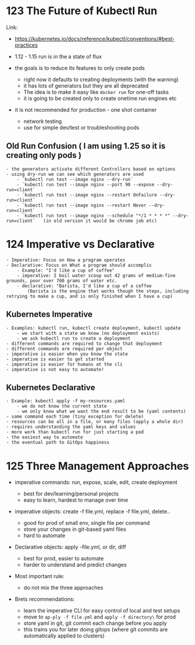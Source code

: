 # 123 The Future of Kubectl Run

Link:

- https://kubernetes.io/docs/reference/kubectl/conventions/#best-practices

- 1.12 - 1.15 run is in the a state of flux
- the goals is to reduce its features to only create pods
  - right now it defaults to creating deployments (with the warning)
  - it has lots of generators but they are all deprecated
  - The idea is to make it easy like `docker run` for one-off tasks
  - it is going to be created only to create onetime run engines etc
- it is not recommended for production - one shot container
  - network testing
  - use for simple dev/test or troubleshooting pods

## Old Run Confusion ( I am using 1.25 so it is creating only pods )

    - the generators activate different Controllers based on options
    - using dry-run we can see which generators are used
        - `kubectl run test --image nginx --dry-run`
        - `kubectl run test --image nginx --port 90 --expose --dry-run=client`
        - `kubectl run test --image nginx --restart OnFailure --dry-run=client`
        - `kubectl run test --image nginx --restart Never --dry-run=client`
        - `kubectl run test --image nginx --schedule "*/1 * * * *" --dry-run=client`   (in old version it would be chrome job etc)

# 124 Imperative vs Declarative

    - Imperative: Focus on How a program operates
    - Declarative: Focus on What a program should accomplis
        - Example: "I'd like a cup of coffee"
        - imperative: I boil water scoop out 42 grams of medium-fine grounds, poor over 700 grams of water etc.
        - declarative: "Barista, I'd like a cup of a coffee
            (Barista is the engine that works though the steps, including retrying to make a cup, and is only finished when I have a cup)

## Kubernetes Imperative

    - Examples: kubectl run, kubectl create deployment, kubectl update
        - we start with a state we know (no deployment exists)
        - we ask kubectl run to create a deployment
    - different commands are required to change that deployment
    - different commands are required per object
    - imperative is easier when you know the state
    - imperative is easier to get started
    - imperative is easier for humans at the cli
    - imperative is not easy to automate!

## Kubernetes Declarative

    - Example: kubectl apply -f my-resources.yaml
        - we do not know the current state
        - we only know what we want the end result to be (yaml contents)
    - same command each time (tiny exception for delete)
    - resources can be all in a file, or many files (apply a whole dir)
    - requires understanding the yaml keys and values
    - more work than kubectl run for just starting a pod
    - the easiest way to automate
    - the eventual path to GitOps happiness

# 125 Three Management Approaches

- imperative commands: run, expose, scale, edit, create deployment
  - best for dev/learning/personal projects
  - easy to learn, hardest to manage over time
- imperative objects: create -f file.yml, replace -f file.yml, delete..
  - good for prod of small env, single file per command
  - store your changes in git-based yaml files
  - hard to automate
- Declarative objects: apply -file.yml, or dir\, diff
  - best for prod, easier to automate
  - harder to understand and predict changes


- Most important rule:
    - do not mix the three approaches
- Brets recommendations:
    - learn the imperative CLI for easy control of local and test setups
    - move to `ap-ply -f file.yml` and `apply -f directory\` for prod
    - store yaml in git, git commit each change before you apply
    - this trains you for later doing gitops (where git commits are automatically applied to clusters)